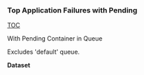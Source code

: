 ### Top Application Failures with Pending

[TOC](#table-of-contents)

With Pending Container in Queue

Excludes 'default' queue.

**Dataset**

